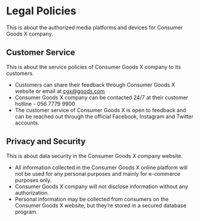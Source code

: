 # Legal Policies

This is about the authorized media platforms and devices for Consumer Goods X company.

## Customer Service

This is about the service policies of Consumer Goods X company to its customers.

- Customers can share their feedback through Consumer Goods X website or email at cgx@goods.com
- Consumer Goods X company can be contacted 24/7 at their customer hotline - 056 7779 9900
- The customer service of Consumer Goods X is open to feedback and can be reached out through the official Facebook, Instagram and Twitter accounts.

## Privacy and Security

This is about data security in the Consumer Goods X company website.

- All information collected in the Consumer Goods X online platform will not be used for any personal purposes and mainly for e-commerce purposes only.
- Consumer Goods X company will not disclose information without any authorization.
- Personal information may be collected from consumers on the Consumer Goods X website, but they’re stored in a secured database program.